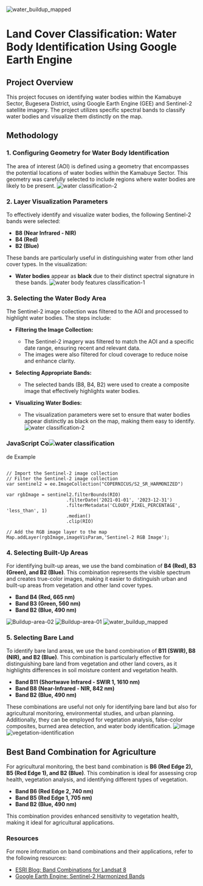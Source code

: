 ![water_buildup_mapped](https://github.com/user-attachments/assets/fccd99fe-f511-4c20-aead-d7c216268a3f)
# Land Cover Classification: Water Body Identification Using Google Earth Engine

## Project Overview

This project focuses on identifying water bodies within the Kamabuye Sector, Bugesera District, using Google Earth Engine (GEE) and Sentinel-2 satellite imagery. The project utilizes specific spectral bands to classify water bodies and visualize them distinctly on the map.

## Methodology

### 1. Configuring Geometry for Water Body Identification

The area of interest (AOI) is defined using a geometry that encompasses the potential locations of water bodies within the Kamabuye Sector. This geometry was carefully selected to include regions where water bodies are likely to be present.
![water classification-2](https://github.com/user-attachments/assets/e1c3d270-037e-4507-b37d-39c68c7c7104)

### 2. Layer Visualization Parameters

To effectively identify and visualize water bodies, the following Sentinel-2 bands were selected:

- **B8 (Near Infrared - NIR)**
- **B4 (Red)**
- **B2 (Blue)**

These bands are particularly useful in distinguishing water from other land cover types. In the visualization:

- **Water bodies** appear as **black** due to their distinct spectral signature in these bands.
![water body features classification-1](https://github.com/user-attachments/assets/e3c6d22e-4596-455a-b10f-2322d2443cb2)

### 3. Selecting the Water Body Area

The Sentinel-2 image collection was filtered to the AOI and processed to highlight water bodies. The steps include:

- **Filtering the Image Collection:**
  - The Sentinel-2 imagery was filtered to match the AOI and a specific date range, ensuring recent and relevant data.
  - The images were also filtered for cloud coverage to reduce noise and enhance clarity.

- **Selecting Appropriate Bands:**
  - The selected bands (B8, B4, B2) were used to create a composite image that effectively highlights water bodies.

- **Visualizing Water Bodies:**
  - The visualization parameters were set to ensure that water bodies appear distinctly as black on the map, making them easy to identify.
![water classification-2](https://github.com/user-attachments/assets/e97cd4f4-1743-4f17-8221-5fa6be9fb7b8)

### JavaScript Co![water classification](https://github.com/user-attachments/assets/acd7e074-b8c6-4c2c-94ea-0cb80163ebbe)
de Example

```javascript![Uploading water classification-2.png…]()

// Import the Sentinel-2 image collection
// Filter the Sentinel-2 image collection
var sentinel2 = ee.ImageCollection("COPERNICUS/S2_SR_HARMONIZED")
  
var rgbImage = sentinel2.filterBounds(RIO)
                      .filterDate('2021-01-01', '2023-12-31')
                      .filterMetadata('CLOUDY_PIXEL_PERCENTAGE', 'less_than', 1)
                      .median()
                      .clip(RIO)

// Add the RGB image layer to the map
Map.addLayer(rgbImage,imageVisParam,'Sentinel-2 RGB Image');
```

### 4. Selecting Built-Up Areas

For identifying built-up areas, we use the band combination of **B4 (Red), B3 (Green), and B2 (Blue)**. This combination represents the visible spectrum and creates true-color images, making it easier to distinguish urban and built-up areas from vegetation and other land cover types.

- **Band B4 (Red, 665 nm)**
- **Band B3 (Green, 560 nm)**
- **Band B2 (Blue, 490 nm)**

![Buildup-area-02](https://github.com/user-attachments/assets/28bede69-c23a-4191-ae8d-a80aa19eada4)
![Buildup-area-01](https://github.com/user-attachments/assets/c25344bc-7359-4e77-b8c4-fab0db926b70)
![water_buildup_mapped](https://github.com/user-attachments/assets/1787ee34-83eb-404c-b1cc-85e765bcaca0)

### 5. Selecting Bare Land 

To identify bare land areas, we use the band combination of **B11 (SWIR), B8 (NIR), and B2 (Blue)**. This combination is particularly effective for distinguishing bare land from vegetation and other land covers, as it highlights differences in soil moisture content and vegetation health.

- **Band B11 (Shortwave Infrared - SWIR 1, 1610 nm)**
- **Band B8 (Near-Infrared - NIR, 842 nm)**
- **Band B2 (Blue, 490 nm)**

These combinations are useful not only for identifying bare land but also for agricultural monitoring, environmental studies, and urban planning. Additionally, they can be employed for vegetation analysis, false-color composites, burned area detection, and water body identification.
![image](https://github.com/user-attachments/assets/685cb8f4-9966-4506-a403-bc4540167b23)
![vegetation-identification ](https://github.com/user-attachments/assets/5d12da46-dce3-44e6-81be-cd66bcff71a1)

## Best Band Combination for Agriculture

For agricultural monitoring, the best band combination is **B6 (Red Edge 2), B5 (Red Edge 1), and B2 (Blue)**. This combination is ideal for assessing crop health, vegetation analysis, and identifying different types of vegetation.

- **Band B6 (Red Edge 2, 740 nm)**
- **Band B5 (Red Edge 1, 705 nm)**
- **Band B2 (Blue, 490 nm)**

This combination provides enhanced sensitivity to vegetation health, making it ideal for agricultural applications.

### Resources

For more information on band combinations and their applications, refer to the following resources:

- [ESRI Blog: Band Combinations for Landsat 8](https://www.esri.com/arcgis-blog/products/product/imagery/band-combinations-for-landsat-8/?srsltid=AfmBOopM9_Xm7rvC-wc8fr4kjyyl9R5I9BX_ZObFfBs8qEKHor6JIllh)
- [Google Earth Engine: Sentinel-2 Harmonized Bands](https://developers.google.com/earth-engine/datasets/catalog/COPERNICUS_S2_SR_HARMONIZED#bands)

